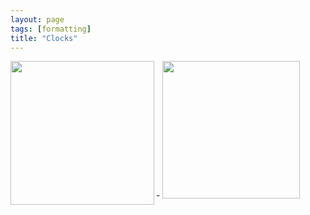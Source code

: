 ```yaml
---
layout: page
tags: [formatting]
title: "Clocks"
---
```



<a href="url"><img src="http://gtendas.github.io/orologi/carriage1.jpg" align="left" width="230" ></a> - <a href="url"><img src="http://gtendas.github.io/orologi/carriageold1.jpg"  width="220" ></a>  

